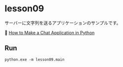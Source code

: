 # lesson09

サーバーに文字列を送るアプリケーションのサンプルです。  

📖 [How to Make a Chat Application in Python](https://www.thepythoncode.com/article/make-a-chat-room-application-in-python)

## Run

```shell
python.exe -m lesson09.main
```
